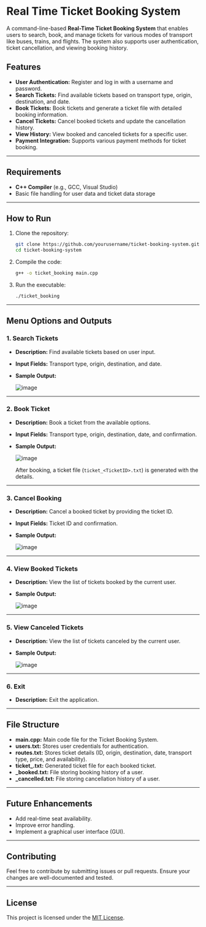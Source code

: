 # Real Time Ticket Booking System

A command-line-based **Real-Time Ticket Booking System** that enables users to search, book, and manage tickets for various modes of transport like buses, trains, and flights. The system also supports user authentication, ticket cancellation, and viewing booking history.

## Features

- **User Authentication:** Register and log in with a username and password.
- **Search Tickets:** Find available tickets based on transport type, origin, destination, and date.
- **Book Tickets:** Book tickets and generate a ticket file with detailed booking information.
- **Cancel Tickets:** Cancel booked tickets and update the cancellation history.
- **View History:** View booked and canceled tickets for a specific user.
- **Payment Integration:** Supports various payment methods for ticket booking.

---

## Requirements

- **C++ Compiler** (e.g., GCC, Visual Studio)
- Basic file handling for user data and ticket data storage

---

## How to Run

1. Clone the repository:

   ```bash
   git clone https://github.com/yourusername/ticket-booking-system.git
   cd ticket-booking-system
   ```

2. Compile the code:

   ```bash
   g++ -o ticket_booking main.cpp
   ```

3. Run the executable:

   ```bash
   ./ticket_booking
   ```

---

## Menu Options and Outputs

### **1. Search Tickets**

- **Description:** Find available tickets based on user input.
- **Input Fields:** Transport type, origin, destination, and date.
- **Sample Output:**

   ![image](https://github.com/user-attachments/assets/42d2fe72-9090-4ac1-bfd2-e51e21b2cf74)


---

### **2. Book Ticket**

- **Description:** Book a ticket from the available options.
- **Input Fields:** Transport type, origin, destination, date, and confirmation.
- **Sample Output:**

   ![image](https://github.com/user-attachments/assets/1f933d02-b7c1-4b3b-8e21-7d2c0e5b5edb)


   After booking, a ticket file (`ticket_<TicketID>.txt`) is generated with the details.

---

### **3. Cancel Booking**

- **Description:** Cancel a booked ticket by providing the ticket ID.
- **Input Fields:** Ticket ID and confirmation.
- **Sample Output:**

   ![image](https://github.com/user-attachments/assets/dbfb5f20-4db5-4fd4-9514-6d4ecb0eec32)


---

### **4. View Booked Tickets**

- **Description:** View the list of tickets booked by the current user.
- **Sample Output:**

  ![image](https://github.com/user-attachments/assets/afc7c282-de36-4d90-8680-90d267fdecd0)


---

### **5. View Canceled Tickets**

- **Description:** View the list of tickets canceled by the current user.
- **Sample Output:**

   ![image](https://github.com/user-attachments/assets/951d8a32-ce01-43ee-91e6-d4b2803c2d71)


---

### **6. Exit**

- **Description:** Exit the application.

---

## File Structure

- **main.cpp:** Main code file for the Ticket Booking System.
- **users.txt:** Stores user credentials for authentication.
- **routes.txt:** Stores ticket details (ID, origin, destination, date, transport type, price, and availability).
- **ticket_<TicketID>.txt:** Generated ticket file for each booked ticket.
- **<username>_booked.txt:** File storing booking history of a user.
- **<username>_cancelled.txt:** File storing cancellation history of a user.

---

## Future Enhancements

- Add real-time seat availability.
- Improve error handling.
- Implement a graphical user interface (GUI).

---

## Contributing

Feel free to contribute by submitting issues or pull requests. Ensure your changes are well-documented and tested.

---

## License

This project is licensed under the [MIT License](LICENSE).

